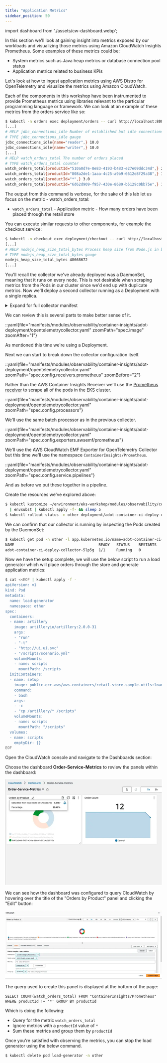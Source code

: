 ```yaml
---
title: "Application Metrics"
sidebar_position: 50
---
```


import dashboard from './assets/cw-dashboard.webp';

In this section we'll look at gaining insight into metrics exposed by our workloads and visualizing those metrics using Amazon CloudWatch Insights Prometheus. Some examples of these metrics could be:

- System metrics such as Java heap metrics or database connection pool status
- Application metrics related to business KPIs

Let's look at how to ingest application metrics using AWS Distro for OpenTelemetry and visualize the metrics using Amazon CloudWatch.

Each of the components in this workshop have been instrumented to provide Prometheus metrics using libraries relevant to the particular programming language or framework. We can look at an example of these metrics from the orders service like so:

```bash
$ kubectl -n orders exec deployment/orders -- curl http://localhost:8080/actuator/prometheus
[...]
# HELP jdbc_connections_idle Number of established but idle connections.
# TYPE jdbc_connections_idle gauge
jdbc_connections_idle{name="reader",} 10.0
jdbc_connections_idle{name="writer",} 10.0
[...]
# HELP watch_orders_total The number of orders placed
# TYPE watch_orders_total counter
watch_orders_total{productId="510a0d7e-8e83-4193-b483-e27e09ddc34d",} 2.0
watch_orders_total{productId="808a2de1-1aaa-4c25-a9b9-6612e8f29a38",} 1.0
watch_orders_total{productId="*",} 3.0
watch_orders_total{productId="6d62d909-f957-430e-8689-b5129c0bb75e",} 1.0
```

The output from this command is verbose, for the sake of this lab let us focus on the metric - watch_orders_total:

- `watch_orders_total` - Application metric - How many orders have been placed through the retail store

You can execute similar requests to other components, for example the checkout service:

```bash
$ kubectl -n checkout exec deployment/checkout -- curl http://localhost:8080/metrics
[...]
# HELP nodejs_heap_size_total_bytes Process heap size from Node.js in bytes.
# TYPE nodejs_heap_size_total_bytes gauge
nodejs_heap_size_total_bytes 48668672
[...]
```

You'll recall the collector we've already deployed was a DaemonSet, meaning that it runs on every node. This is not desirable when scraping metrics from the Pods in our cluster since we'd end up with duplicate metrics. Now we'll deploy a second collector running as a Deployment with a single replica.

<details>
  <summary>Expand for full collector manifest</summary>

::yaml{file="manifests/modules/observability/container-insights/adot-deployment/opentelemetrycollector.yaml"}

</details>

We can review this is several parts to make better sense of it.

::yaml{file="manifests/modules/observability/container-insights/adot-deployment/opentelemetrycollector.yaml" zoomPath="spec.image" zoomAfter="1"}

As mentioned this time we're using a Deployment.

Next we can start to break down the collector configuration itself.

::yaml{file="manifests/modules/observability/container-insights/adot-deployment/opentelemetrycollector.yaml" zoomPath="spec.config.receivers.prometheus" zoomBefore="2"}

Rather than the AWS Container Insights Receiver we'll use the [Prometheus receiver](https://github.com/open-telemetry/opentelemetry-collector-contrib/blob/main/receiver/prometheusreceiver/README.md) to scrape all of the pods in the EKS cluster.

::yaml{file="manifests/modules/observability/container-insights/adot-deployment/opentelemetrycollector.yaml" zoomPath="spec.config.processors"}

We'll use the same batch processor as in the previous collector.

::yaml{file="manifests/modules/observability/container-insights/adot-deployment/opentelemetrycollector.yaml" zoomPath="spec.config.exporters.awsemf/prometheus"}

We'll use the AWS CloudWatch EMF Exporter for OpenTelemetry Collector but this time we'll use the namespace `ContainerInsights/Prometheus`.

::yaml{file="manifests/modules/observability/container-insights/adot-deployment/opentelemetrycollector.yaml" zoomPath="spec.config.service.pipelines"}

And as before we put these together in a pipeline.

Create the resources we've explored above:

```bash
$ kubectl kustomize ~/environment/eks-workshop/modules/observability/container-insights/adot-deployment \
  | envsubst | kubectl apply -f- && sleep 5
$ kubectl rollout status -n other deployment/adot-container-ci-deploy-collector --timeout=120s
```

We can confirm that our collector is running by inspecting the Pods created by the DaemonSet:

```bash
$ kubectl get pod -n other -l app.kubernetes.io/name=adot-container-ci-deploy-collector
NAME                                      READY   STATUS    RESTARTS   AGE
adot-container-ci-deploy-collector-5lp5g  1/1     Running   0          15s
```

Now we have the setup complete, we will use the below script to run a load generator which will place orders through the store and generate application metrics:

```bash test=false
$ cat <<EOF | kubectl apply -f -
apiVersion: v1
kind: Pod
metadata:
  name: load-generator
  namespace: other
spec:
  containers:
  - name: artillery
    image: artilleryio/artillery:2.0.0-31
    args:
    - "run"
    - "-t"
    - "http://ui.ui.svc"
    - "/scripts/scenario.yml"
    volumeMounts:
    - name: scripts
      mountPath: /scripts
  initContainers:
  - name: setup
    image: public.ecr.aws/aws-containers/retail-store-sample-utils:load-gen.0.4.0
    command:
    - bash
    args:
    - -c
    - "cp /artillery/* /scripts"
    volumeMounts:
    - name: scripts
      mountPath: "/scripts"
  volumes:
  - name: scripts
    emptyDir: {}
EOF
```

Open the CloudWatch console and navigate to the Dashboards section:

<ConsoleButton url="https://console.aws.amazon.com/cloudwatch/home#dashboards" service="cloudwatch" label="Open CloudWatch console"/>

Choose the dashboard **Order-Service-Metrics** to review the panels within the dashboard:

![Application Metrics](./assets/dashboard-metrics.webp)

We can see how the dashboard was configured to query CloudWatch by hovering over the title of the "Orders by Product" panel and clicking the "Edit" button:

![Edit Panel](./assets/dashboard-edit-metrics.webp)

The query used to create this panel is displayed at the bottom of the page:

```text
SELECT COUNT(watch_orders_total) FROM "ContainerInsights/Prometheus" WHERE productId != '*' GROUP BY productId
```

Which is doing the following:

- Query for the metric `watch_orders_total`
- Ignore metrics with a `productId` value of `*`
- Sum these metrics and group them by `productId`

Once you're satisfied with observing the metrics, you can stop the load generator using the below command.

```bash timeout=180 test=false
$ kubectl delete pod load-generator -n other
```
